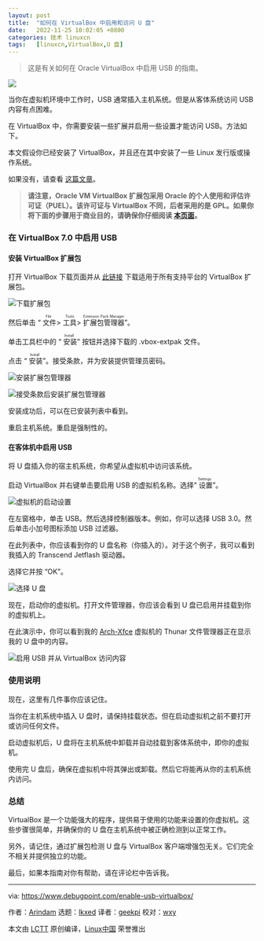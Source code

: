 ```yaml
---
layout: post
title:	"如何在 VirtualBox 中启用和访问 U 盘"
date:	2022-11-25 10:02:05 +0800 
categories:	技术 linuxcn 
tags:	[linuxcn,VirtualBox,U 盘]
---
```




> 
> 这是有关如何在 Oracle VirtualBox 中启用 USB 的指南。
> 
> 
> 


![](/Asserts/Images//attachment/album/202211/25/100205knxqfzxdit8duvng.jpg)


当你在虚拟机环境中工作时，USB 通常插入主机系统。但是从客体系统访问 USB 内容有点困难。


在 VirtualBox 中，你需要安装一些扩展并启用一些设置才能访问 USB。方法如下。


本文假设你已经安装了 VirtualBox，并且还在其中安装了一些 Linux 发行版或操作系统。


如果没有，请查看 [这篇文章](https://www.debugpoint.com/tag/virtualbox)。



> 
> **请注意，Oracle VM VirtualBox 扩展包采用 Oracle 的个人使用和评估许可证（PUEL）。该许可证与 VirtualBox 不同，后者采用的是 GPL。如果你将下面的步骤用于商业目的，请确保你仔细阅读 [本页面](https://www.virtualbox.org/wiki/VirtualBox_PUEL)。**
> 
> 
> 


### 在 VirtualBox 7.0 中启用 USB


#### 安装 VirtualBox 扩展包


打开 VirtualBox 下载页面并从 [此链接](https://www.virtualbox.org/wiki/Downloads) 下载适用于所有支持平台的 VirtualBox 扩展包。


![下载扩展包](/Asserts/Images//attachment/album/202211/25/100206yvz5mppcccp43g14.jpg)


然后单击 “<ruby> 文件 <rt>  File </rt></ruby> > <ruby> 工具 <rt>  Tools </rt></ruby> > <ruby> 扩展包管理器 <rt>  Extension Pack Manager </rt></ruby>”。


单击工具栏中的 “<ruby> 安装 <rt>  Install </rt></ruby>” 按钮并选择下载的 .vbox-extpak 文件。


点击 “<ruby> 安装 <rt>  Install </rt></ruby>”。接受条款，并为安装提供管理员密码。


![安装扩展包管理器](/Asserts/Images//attachment/album/202211/25/100206upleqg3xjfpk3lez.jpg)


![接受条款后安装扩展包管理器](/Asserts/Images//attachment/album/202211/25/100206s57mbssbxgbrw7yr.jpg)


安装成功后，可以在已安装列表中看到。


重启主机系统。重启是强制性的。


#### 在客体机中启用 USB


将 U 盘插入你的宿主机系统，你希望从虚拟机中访问该系统。


启动 VirtualBox 并右键单击要启用 USB 的虚拟机名称。选择“<ruby> 设置 <rt>  Settings </rt></ruby>”。


![虚拟机的启动设置](/Asserts/Images//attachment/album/202211/25/100206zlyycnfvqy1clwqv.jpg)


在左窗格中，单击 USB。然后选择控制器版本。例如，你可以选择 USB 3.0。然后单击小加号图标添加 USB 过滤器。


在此列表中，你应该看到你的 U 盘名称（你插入的）。对于这个例子，我可以看到我插入的 Transcend Jetflash 驱动器。


选择它并按 “OK”。


![选择 U 盘](/Asserts/Images//attachment/album/202211/25/100206a0zgl3xru90td8y8.jpg)


现在，启动你的虚拟机。打开文件管理器，你应该会看到 U 盘已启用并挂载到你的虚拟机上。


在此演示中，你可以看到我的 [Arch-Xfce](https://www.debugpoint.com/xfce-arch-linux-install-4-16/) 虚拟机的 Thunar 文件管理器正在显示我的 U 盘中的内容。


![启用 USB 并从 VirtualBox 访问内容](/Asserts/Images//attachment/album/202211/25/100206lz1uipsje61fxgg4.jpg)


### 使用说明


现在，这里有几件事你应该记住。


当你在主机系统中插入 U 盘时，请保持挂载状态。但在启动虚拟机之前不要打开或访问任何文件。


启动虚拟机后，U 盘将在主机系统中卸载并自动挂载到客体系统中，即你的虚拟机。


使用完 U 盘后，确保在虚拟机中将其弹出或卸载。然后它将能再从你的主机系统内访问。


### 总结


VirtualBox 是一个功能强大的程序，提供易于使用的功能来设置的你虚拟机。这些步骤很简单，并确保你的 U 盘在主机系统中被正确检测到以正常工作。


另外，请记住，通过扩展包检测 U 盘与 VirtualBox 客户端增强包无关。它们完全不相关并提供独立的功能。


最后，如果本指南对你有帮助，请在评论栏中告诉我。




---


via: <https://www.debugpoint.com/enable-usb-virtualbox/>


作者：[Arindam](https://www.debugpoint.com/author/admin1/) 选题：[lkxed](https://github.com/lkxed) 译者：[geekpi](https://github.com/geekpi) 校对：[wxy](https://github.com/wxy)


本文由 [LCTT](https://github.com/LCTT/TranslateProject) 原创编译，[Linux中国](https://linux.cn/) 荣誉推出
